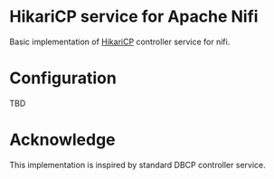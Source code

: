 HikariCP service for Apache Nifi
================================

Basic implementation of [HikariCP](https://github.com/brettwooldridge/HikariCP) controller service for nifi.

# Configuration

TBD

# Acknowledge

This implementation is inspired by standard DBCP controller service.
